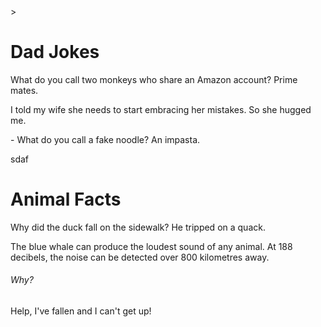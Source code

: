 <!DOCTYPE html>
<html lang="en">
<head>
</head>
  <meta charset="UTF-8">
  <title>Dad Jokes</title>>
<body>
  <h1>Dad Jokes</h1>
  <p>What do you call two monkeys who share an Amazon account? Prime mates.</p>
  <p>I told my wife she needs to start embracing her mistakes. So she hugged me.</p>
  <p>- What do you call a fake noodle? An impasta.</p>
  <p>sdaf</p>
  <h1>Animal Facts</h1>
  <p> Why did the duck fall on the sidewalk? He tripped on a quack.</p>
  <p>The blue whale can produce the loudest sound of any animal. At 188 decibels, the noise can be detected over 800 kilometres away.</p>
  <h6>Why?</h6>
  <p>Help, I've fallen and I can't get up!</p>
</body>
</html>

